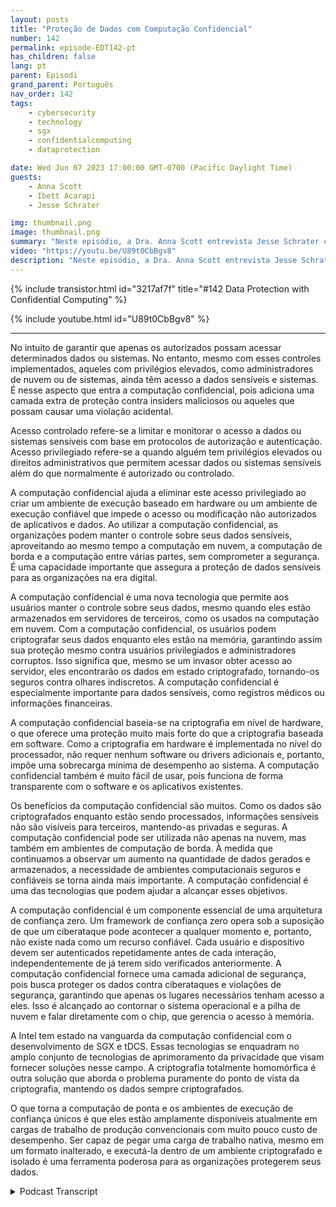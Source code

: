 ```yaml
---
layout: posts
title: "Proteção de Dados com Computação Confidencial"
number: 142
permalink: episode-EDT142-pt
has_children: false
lang: pt
parent: Episodi
grand_parent: Português
nav_order: 142
tags:
    - cybersecurity
    - technology
    - sgx
    - confidentialcomputing
    - dataprotection

date: Wed Jun 07 2023 17:00:00 GMT-0700 (Pacific Daylight Time)
guests:
    - Anna Scott
    - Ibett Acarapi
    - Jesse Schrater

img: thumbnail.png
image: thumbnail.png
summary: "Neste episódio, a Dra. Anna Scott entrevista Jesse Schrater e Ibett Acarapi sobre como proteger dados usando computação confidencial."
video: "https://youtu.be/U89t0CbBgv8"
description: "Neste episódio, a Dra. Anna Scott entrevista Jesse Schrater e Ibett Acarapi sobre como proteger dados usando computação confidencial."
---
```


<div>
{% include transistor.html id="3217af7f" title="#142 Data Protection with Confidential Computing" %}

{% include youtube.html id="U89t0CbBgv8" %}
</div>

---

No intuito de garantir que apenas os autorizados possam acessar determinados dados ou sistemas. No entanto, mesmo com esses controles implementados, aqueles com privilégios elevados, como administradores de nuvem ou de sistemas, ainda têm acesso a dados sensíveis e sistemas. É nesse aspecto que entra a computação confidencial, pois adiciona uma camada extra de proteção contra insiders maliciosos ou aqueles que possam causar uma violação acidental.

Acesso controlado refere-se a limitar e monitorar o acesso a dados ou sistemas sensíveis com base em protocolos de autorização e autenticação. Acesso privilegiado refere-se a quando alguém tem privilégios elevados ou direitos administrativos que permitem acessar dados ou sistemas sensíveis além do que normalmente é autorizado ou controlado.

A computação confidencial ajuda a eliminar este acesso privilegiado ao criar um ambiente de execução baseado em hardware ou um ambiente de execução confiável que impede o acesso ou modificação não autorizados de aplicativos e dados. Ao utilizar a computação confidencial, as organizações podem manter o controle sobre seus dados sensíveis, aproveitando ao mesmo tempo a computação em nuvem, a computação de borda e a computação entre várias partes, sem comprometer a segurança. É uma capacidade importante que assegura a proteção de dados sensíveis para as organizações na era digital.

A computação confidencial é uma nova tecnologia que permite aos usuários manter o controle sobre seus dados, mesmo quando eles estão armazenados em servidores de terceiros, como os usados na computação em nuvem. Com a computação confidencial, os usuários podem criptografar seus dados enquanto eles estão na memória, garantindo assim sua proteção mesmo contra usuários privilegiados e administradores corruptos. Isso significa que, mesmo se um invasor obter acesso ao servidor, eles encontrarão os dados em estado criptografado, tornando-os seguros contra olhares indiscretos. A computação confidencial é especialmente importante para dados sensíveis, como registros médicos ou informações financeiras.

A computação confidencial baseia-se na criptografia em nível de hardware, o que oferece uma proteção muito mais forte do que a criptografia baseada em software. Como a criptografia em hardware é implementada no nível do processador, não requer nenhum software ou drivers adicionais e, portanto, impõe uma sobrecarga mínima de desempenho ao sistema. A computação confidencial também é muito fácil de usar, pois funciona de forma transparente com o software e os aplicativos existentes.

Os benefícios da computação confidencial são muitos. Como os dados são criptografados enquanto estão sendo processados, informações sensíveis não são visíveis para terceiros, mantendo-as privadas e seguras. A computação confidencial pode ser utilizada não apenas na nuvem, mas também em ambientes de computação de borda. À medida que continuamos a observar um aumento na quantidade de dados gerados e armazenados, a necessidade de ambientes computacionais seguros e confiáveis se torna ainda mais importante. A computação confidencial é uma das tecnologias que podem ajudar a alcançar esses objetivos.

A computação confidencial é um componente essencial de uma arquitetura de confiança zero. Um framework de confiança zero opera sob a suposição de que um ciberataque pode acontecer a qualquer momento e, portanto, não existe nada como um recurso confiável. Cada usuário e dispositivo devem ser autenticados repetidamente antes de cada interação, independentemente de já terem sido verificados anteriormente. A computação confidencial fornece uma camada adicional de segurança, pois busca proteger os dados contra ciberataques e violações de segurança, garantindo que apenas os lugares necessários tenham acesso a eles. Isso é alcançado ao contornar o sistema operacional e a pilha de nuvem e falar diretamente com o chip, que gerencia o acesso à memória.

A Intel tem estado na vanguarda da computação confidencial com o desenvolvimento de SGX e tDCS. Essas tecnologias se enquadram no amplo conjunto de tecnologias de aprimoramento da privacidade que visam fornecer soluções nesse campo. A criptografia totalmente homomórfica é outra solução que aborda o problema puramente do ponto de vista da criptografia, mantendo os dados sempre criptografados.

O que torna a computação de ponta e os ambientes de execução de confiança únicos é que eles estão amplamente disponíveis atualmente em cargas de trabalho de produção convencionais com muito pouco custo de desempenho. Ser capaz de pegar uma carga de trabalho nativa, mesmo em um formato inalterado, e executá-la dentro de um ambiente criptografado e isolado é uma ferramenta poderosa para as organizações protegerem seus dados.



<details>
<summary> Podcast Transcript </summary>

<p></p>

</details>
